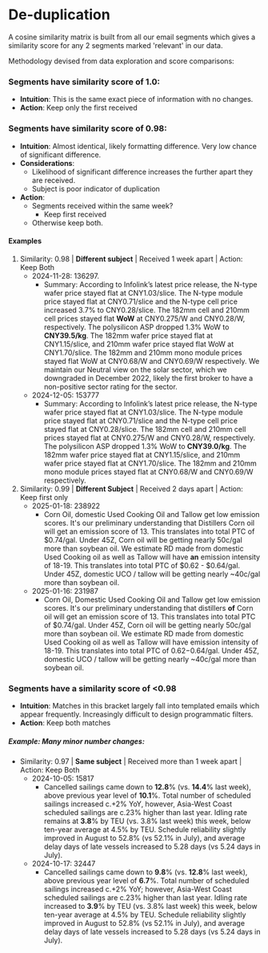 # De-duplication
A cosine similarity matrix is built from all our email segments which gives a similarity score for any 2 segments marked 'relevant' in our data.

Methodology devised from data exploration and score comparisons:
### Segments have similarity score of 1.0: 
- **Intuition**: This is the same exact piece of information with no changes.
- **Action**: Keep only the first received
### Segments have similarity score of 0.98:
- **Intuition**: Almost identical, likely formatting difference. Very low chance of significant difference.
- **Considerations**: 
	- Likelihood of significant difference increases the further apart they are received. 
	- Subject is poor indicator of duplication
- **Action**: 
	- Segments received within the same week?
		- Keep first received
	- Otherwise keep both.
#### **Examples** 
1. Similarity: 0.98 | **Different subject** | Received 1 week apart | Action: Keep Both
	- 2024-11-28: 136297.
		- Summary: According to Infolink’s latest price release, the N-type wafer price stayed flat at CNY1.03/slice. The N-type module price stayed flat at CNY0.71/slice and the N-type cell price increased 3.7% to CNY0.28/slice. The 182mm cell and 210mm cell prices stayed flat **WoW** at CNY0.275/W and CNY0.28/W, respectively. The polysilicon ASP dropped 1.3% WoW to **CNY39.5/kg**. The 182mm wafer price stayed flat at CNY1.15/slice, and 210mm wafer price stayed flat WoW at CNY1.70/slice. The 182mm and 210mm mono module prices stayed flat WoW at CNY0.68/W and CNY0.69/W respectively. We maintain our Neutral view on the solar sector, which we downgraded in December 2022, likely the first broker to have a non-positive sector rating for the sector.
	- 2024-12-05: 153777
		- Summary: According to Infolink’s latest price release, the N-type wafer price stayed flat at CNY1.03/slice. The N-type module price stayed flat at CNY0.71/slice and the N-type cell price stayed flat at CNY0.28/slice. The 182mm cell and 210mm cell prices stayed flat at CNY0.275/W and CNY0.28/W, respectively. The polysilicon ASP dropped 1.3% WoW to **CNY39.0/kg**. The 182mm wafer price stayed flat at CNY1.15/slice, and 210mm wafer price stayed flat at CNY1.70/slice. The 182mm and 210mm mono module prices stayed flat at CNY0.68/W and CNY0.69/W respectively.
2.  Similarity: 0.99 | **Different Subject** | Received 2 days apart | Action: Keep first only
	- 2025-01-18: 238922
		- Corn Oil, domestic Used Cooking Oil and Tallow get low emission scores. It's our preliminary understanding that Distillers Corn oil will get an emission score of 13. This translates into total PTC of $0.74/gal. Under 45Z, Corn oil will be getting nearly 50c/gal more than soybean oil. We estimate RD made from domestic Used Cooking oil as well as Tallow will have **an** emission intensity of 18-19. This translates into total PTC of $0.62 - $0.64/gal. Under 45Z, domestic UCO / tallow will be getting nearly ~40c/gal more than soybean oil.
	- 2025-01-16: 231987
		- Corn Oil, Domestic Used Cooking Oil and Tallow get low emission scores. It's our preliminary understanding that distillers **of** Corn oil will get an emission score of 13. This translates into total PTC of $0.74/gal. Under 45Z, Corn oil will be getting nearly 50c/gal more than soybean oil. We estimate RD made from domestic Used Cooking oil as well as Tallow will have emission intensity of 18-19. This translates into total PTC of $0.62 -$0.64/gal. Under 45Z, domestic UCO / tallow will be getting nearly ~40c/gal more than soybean oil.

### Segments have a similarity score of <0.98
- **Intuition**: Matches in this bracket largely fall into templated emails which appear frequently. Increasingly difficult to design programmatic filters.
- **Action**: Keep both matches
##### **Example:** Many minor number changes:
- Similarity: 0.97 | **Same subject** | Received more than 1 week apart | Action: Keep Both
	- 2024-10-05: 15817
		- Cancelled sailings came down to **12.8**% (vs. **14.4**% last week), above previous year level of **10.1**%. Total number of scheduled sailings increased c.+2% YoY, however, Asia-West Coast scheduled sailings are c.23% higher than last year. Idling rate remains at **3.8**% by TEU (vs. 3.8% last week) this week, below ten-year average at 4.5% by TEU. Schedule reliability slightly improved in August to 52.8% (vs 52.1% in July), and average delay days of late vessels increased to 5.28 days (vs 5.24 days in July).
	- 2024-10-17: 32447
		- Cancelled sailings came down to **9.8**% (vs. **12.8**% last week), above previous year level of **6.7**%. Total number of scheduled sailings increased c.+2% YoY; however, Asia-West Coast scheduled sailings are c.23% higher than last year. Idling rate increased to **3.9**% by TEU (vs. 3.8% last week) this week, below ten-year average at 4.5% by TEU. Schedule reliability slightly improved in August to 52.8% (vs 52.1% in July), and average delay days of late vessels increased to 5.28 days (vs 5.24 days in July).
